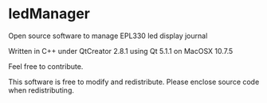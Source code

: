 ledManager
==========

Open source software to manage EPL330 led display journal

Written in C++ under QtCreator 2.8.1 using Qt 5.1.1 on MacOSX 10.7.5

Feel free to contribute.

This software is free to modify and redistribute.
Please enclose source code when redistributing.
